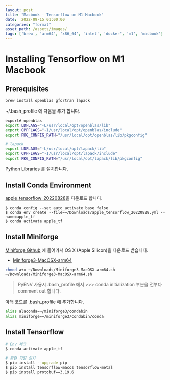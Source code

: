 ```yaml
---
layout: post
title: "Macbook - Tensorflow on M1 Macbook"
date:  2022-09-15 01:00:00
categories: "format"
asset_path: /assets/images/
tags: ['brew', 'arm64', 'x86_64', 'intel', 'docker', 'm1', 'macbook']
---
```



# Installing Tensorflow on M1 Macbook

## Prerequisites

```bash
brew install openblas gfortran lapack
```

~/.bash_profile 에 다음을 추가 합니다.

```bash
export# openblas
export LDFLAGS="-L/usr/local/opt/openblas/lib"
export CPPFLAGS="-I/usr/local/opt/openblas/include"
export PKG_CONFIG_PATH="/usr/local/opt/openblas/lib/pkgconfig"

# lapack
export LDFLAGS="-L/usr/local/opt/lapack/lib"
export CPPFLAGS="-I/usr/local/opt/lapack/include"
export PKG_CONFIG_PATH="/usr/local/opt/lapack/lib/pkgconfig"
```

Python Libraries 를 설치합니다. 


## Install Conda Environment

[apple_tensorflow_20220828](https://github.com/PeterSels/OnComputation/blob/master/TensorFlowM1/apple_tensorflow_20220828.yml)을 다운로드 합니다.

```
$ conda config --set auto_activate_base false
$ conda env create --file=~/Downloads/apple_tensorflow_20220828.yml --name=apple_tf
$ conda activate apple_tf
```


## Install Miniforge 

[Miniforge Github](https://github.com/conda-forge/miniforge#miniforge3) 에 들어가서 OS X (Apple Silicon)을 다운로드 받습니다. 

- [Miniforge3-MacOSX-arm64](https://github.com/conda-forge/miniforge/releases/latest/download/Miniforge3-MacOSX-arm64.sh)

```bash
chmod a+x ~/Downloads/Miniforge3-MacOSX-arm64.sh
~/Downloads/Miniforge3-MacOSX-arm64.sh
```


> PyENV 사용시 .bash_profile 에서 >>> conda initialization 부분을 전부다 comment out 합니다.

아래 코드를 .bash_profile 에 추가합니다. 


```bash
alias alaconda=~/miniforge3/condabin
alias miniforge=~/miniforge3/condabin/conda
```

## Install Tensorflow 


```bash
# Env 체크
$ conda activate apple_tf

# 관련 파일 설치
$ pip install --upgrade pip
$ pip install tensorflow-macos tensorflow-metal
$ pip install protobuf==3.19.6
```




